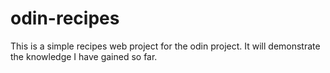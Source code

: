 # odin-recipes
This is a simple recipes web project for the odin project. It will demonstrate the knowledge I
have gained so far. 
